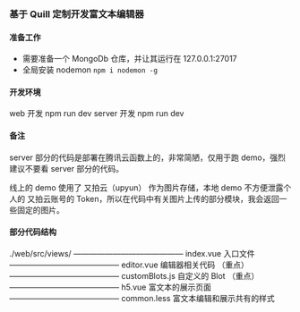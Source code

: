 ### 基于 Quill 定制开发富文本编辑器

#### 准备工作

- 需要准备一个 MongoDb 仓库，并让其运行在 127.0.0.1:27017
- 全局安装 nodemon `npm i nodemon -g`

#### 开发环境

web 开发 npm run dev
server 开发 npm run dev

#### 备注

server 部分的代码是部署在腾讯云函数上的，非常简陋，仅用于跑 demo，强烈建议不要看 server 部分的代码。

线上的 demo 使用了 又拍云（upyun） 作为图片存储，本地 demo 不方便泄露个人的 又拍云账号的 Token，所以在代码中有关图片上传的部分模块，我会返回一些固定的图片。

#### 部分代码结构

./web/src/views/
—————————————— index.vue 入口文件
—————————————— editor.vue 编辑器相关代码 （重点）
—————————————— customBlots.js 自定义的 Blot （重点）
—————————————— h5.vue 富文本的展示页面
—————————————— common.less 富文本编辑和展示共有的样式
